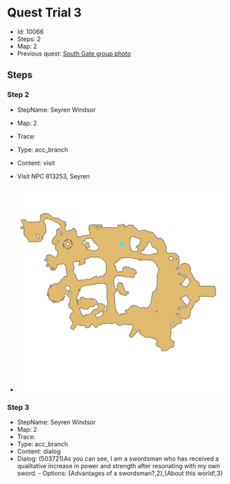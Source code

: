 # Quest Trial 3

- Id: 10066
- Steps: 2
- Map: 2
- Previous quest: [South Gate group photo](10011.md)

## Steps

### Step 2
- StepName:  Seyren Windsor
- Map:  2
- Trace:  
- Type:  acc_branch
- Content:  visit
- Visit NPC 813253, Seyren

- ![images/10066_2.png](images/10066_2.png)


### Step 3
- StepName:  Seyren Windsor
- Map:  2
- Trace:  
- Type:  acc_branch
- Content:  dialog
- Dialog: (503721)As you can see, I am a swordsman who has received a qualitative increase in power and strength after resonating with my own sword. - Options: {Advantages of a swordsman?,2},{About this world!,3}


